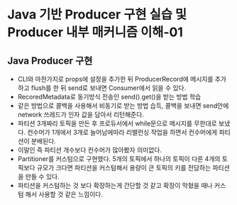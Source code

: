 # Java 기반 Producer 구현 실습 및 Producer 내부 매커니즘 이해-01
## Java Producer 구현
- CLI와 마찬가지로 props에 설정을 추가한 뒤 ProducerRecord에 메시지를 추가하고 flush를 한 뒤 send로 보내면 Consumer에서 읽을 수 있다.
- RecoredMetadata로 동기방식 전송인 send().get()을 받는 방법 학습
- 같은 방법으로 콜백을 사용해서 비동기로 받는 방법 습득, 콜백을 보내면 send안에 network 쓰레드가 인자 값을 담아서 리턴해준다.
- 파티션 3개짜리 토픽을 만든 후 프로듀서에서 while문으로 메시지를 무한대로 보냈다. 컨수머가 1개에서 3개로 늘어남에따라 리밸런싱 작업을 하면서 컨수머에게 파티션이 분배된다.
- 이말인 즉 파티션 개수보다 컨수머가 많아봤자 의미없다.
- Partitioner를 커스텀으로 구현했다. 5개의 토픽에서 하나의 토픽이 다른 4개의 토픽보다 규모가 크다면 파티션을 커스텀해서 용량이 큰 토픽의 키를 전담하는 파티션을 만들 수 있다.
- 파티션을 커스텀하는 것 보다 확장하는게 간단할 것 같고 확장이 막혔을 때나 커스텀 해서 사용할 것 같은 느낌이다. 